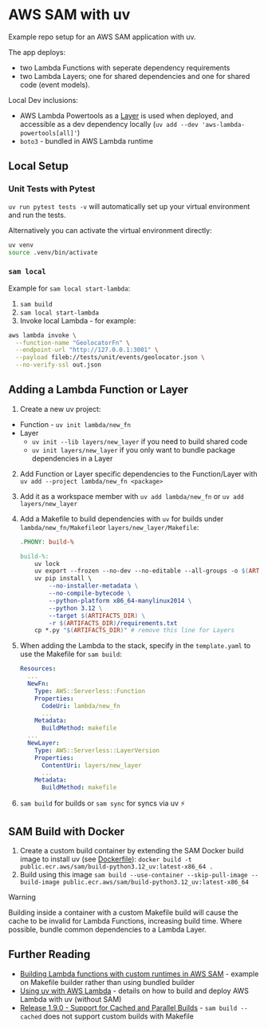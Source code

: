 # AWS SAM with uv

Example repo setup for an AWS SAM application with uv.

The app deploys:

  - two Lambda Functions with seperate dependency requirements
  - two Lambda Layers; one for shared dependencies and one for shared code (event models). 

Local Dev inclusions:

  - AWS Lambda Powertools as a [Layer](https://docs.powertools.aws.dev/lambda/python/latest/#lambda-layer) is used when deployed, and accessible as a dev dependency locally (`uv add --dev 'aws-lambda-powertools[all]'`)
  - `boto3` - bundled in AWS Lambda runtime

## Local Setup

### Unit Tests with Pytest
`uv run pytest tests -v` will automatically set up your virtual environment and run the tests.

Alternatively you can activate the virtual environment directly:
```sh
uv venv
source .venv/bin/activate
```

### `sam local`

Example for `sam local start-lambda`:
1. `sam build`
2. `sam local start-lambda`
3. Invoke local Lambda - for example:

  ```sh
  aws lambda invoke \
    --function-name "GeolocatorFn" \
    --endpoint-url "http://127.0.0.1:3001" \
    --payload fileb://tests/unit/events/geolocator.json \
    --no-verify-ssl out.json
  ```

## Adding a Lambda Function or Layer

1. Create a new uv project:
  - Function - `uv init lambda/new_fn`
  - Layer
      - `uv init --lib layers/new_layer` if you need to build shared code
      - `uv init layers/new_layer` if you only want to bundle package dependencies in a Layer
2. Add Function or Layer specific dependencies to the Function/Layer with `uv add --project lambda/new_fn <package>`
3. Add it as a workspace member with `uv add lambda/new_fn` or `uv add layers/new_layer`
4. Add a Makefile to build dependencies with `uv` for builds under `lambda/new_fn/Makefile`or `layers/new_layer/Makefile`:

    ```Makefile
    .PHONY: build-%

    build-%:
        uv lock
        uv export --frozen --no-dev --no-editable --all-groups -o $(ARTIFACTS_DIR)/requirements.txt
        uv pip install \
            --no-installer-metadata \
            --no-compile-bytecode \
            --python-platform x86_64-manylinux2014 \
            --python 3.12 \
            --target $(ARTIFACTS_DIR) \
            -r $(ARTIFACTS_DIR)/requirements.txt
        cp *.py "$(ARTIFACTS_DIR)" # remove this line for Layers
    ```

5. When adding the Lambda to the stack, specify in the `template.yaml` to use the Makefile for `sam build`:

    ```yaml
    Resources:
      ...
      NewFn:
        Type: AWS::Serverless::Function
        Properties:
          CodeUri: lambda/new_fn
          ...
        Metadata:
          BuildMethod: makefile
      ...
      NewLayer:
        Type: AWS::Serverless::LayerVersion
        Properties:
          ContentUri: layers/new_layer
          ...
        Metadata:
          BuildMethod: makefile
    ```

6. `sam build` for builds or `sam sync` for syncs via uv ⚡

## SAM Build with Docker

1. Create a custom build container by extending the SAM Docker build image to install uv (see [Dockerfile](./Dockerfile)): `docker build -t public.ecr.aws/sam/build-python3.12_uv:latest-x86_64 .`
2. Build using this image `sam build --use-container --skip-pull-image --build-image public.ecr.aws/sam/build-python3.12_uv:latest-x86_64`

> [!WARNING]
> Building inside a container with a custom Makefile build will cause the cache to be invalid for Lambda Functions, increasing build time. Where possible, bundle common dependencies to a Lambda Layer.

## Further Reading

- [Building Lambda functions with custom runtimes in AWS SAM](https://docs.aws.amazon.com/serverless-application-model/latest/developerguide/building-custom-runtimes.html#building-custom-runtimes-examples) - example on Makefile builder rather than using bundled builder
- [Using uv with AWS Lambda](https://docs.astral.sh/uv/guides/integration/aws-lambda/) - details on how to build and deploy AWS Lambda with uv (without SAM)
- [Release 1.9.0 - Support for Cached and Parallel Builds](https://github.com/aws/aws-sam-cli/releases/tag/v1.9.0) - `sam build --cached` does not support custom builds with Makefile